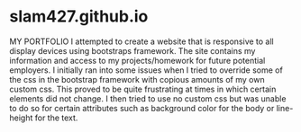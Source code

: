 # slam427.github.io
MY PORTFOLIO
I attempted to create a website that is responsive to all display devices using bootstraps framework. The site contains my information and access to my projects/homework for future potential employers. I initially ran into some issues when I tried to override some of the css in the bootstrap framework with copious amounts of my own custom css. This proved to be quite frustrating at times in which certain elements did not change. I then tried to use no custom css but was unable to do so for certain attributes such as background color for the body or line-height for the text. 
